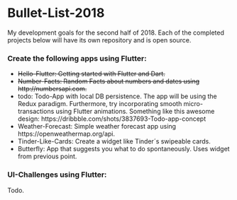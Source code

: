 # Bullet-List-2018
My development goals for the second half of 2018. Each of the completed projects below will have its own repository and is open source. 

### Create the following apps using Flutter:

<ul>
  <li> <del> Hello-Flutter: Getting started with Flutter and Dart. </del> </li>
  <li> <del> Number-Facts: Random Facts about numbers and dates using http://numbersapi.com. </del> </li>
  <li> todo: Todo-App with local DB persistence. The app will be using the Redux paradigm. Furthermore, try incorporating smooth micro-transactions using Flutter animations. Something like this awesome design: https://dribbble.com/shots/3837693-Todo-app-concept</li>
  <li> Weather-Forecast: Simple weather forecast app using https://openweathermap.org/api. </li>
  <li> Tinder-Like-Cards: Create a widget like Tinder´s swipeable cards. </li>
  <li> Butterfly: App that suggests you what to do spontaneously. Uses widget from previous point. </li>
</ul>


### UI-Challenges using Flutter:
Todo.
